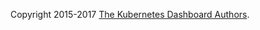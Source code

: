 Copyright 2015-2017 [The Kubernetes Dashboard Authors](https://github.com/kubernetes/dashboard/graphs/contributors).